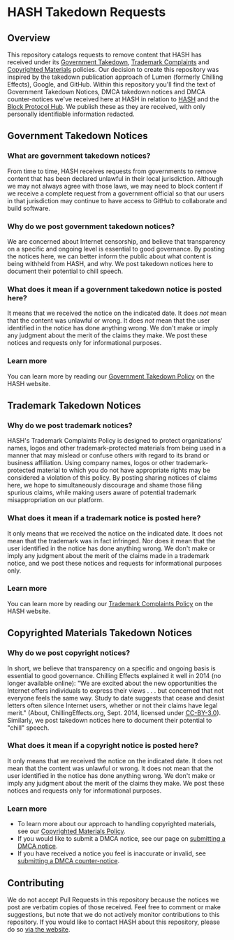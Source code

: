 # HASH Takedown Requests

## Overview

This repository catalogs requests to remove content that HASH has received under its [Government Takedown](https://hash.ai/legal/trust-safety/government-takedown), [Trademark Complaints](https://hash.ai/legal/ip/trademarks) and [Copyrighted Materials](https://hash.ai/legal/ip/copyright) policies. Our decision to create this repository was inspired by the takedown publication approach of Lumen (formerly Chilling Effects), Google, and GitHub. Within this repository you'll find the text of Government Takedown Notices, DMCA takedown notices and DMCA counter-notices we've received here at HASH in relation to [HASH](https://hash.ai/) and the [Block Protocol Hub](https://blockprotocol.org/hub). We publish these as they are received, with only personally identifiable information redacted.

## Government Takedown Notices

### What are government takedown notices?

From time to time, HASH receives requests from governments to remove content that has been declared unlawful in their local jurisdiction. Although we may not always agree with those laws, we may need to block content if we receive a complete request from a government official so that our users in that jurisdiction may continue to have access to GitHub to collaborate and build software.

### Why do we post government takedown notices? 

We are concerned about Internet censorship, and believe that transparency on a specific and ongoing level is essential to good governance. By posting the notices here, we can better inform the public about what content is being withheld from HASH, and why. We post takedown notices here to document their potential to chill speech.

### What does it mean if a government takedown notice is posted here?

It means that we received the notice on the indicated date. It does *not* mean that the content was unlawful or wrong. It does *not* mean that the user identified in the notice has done anything wrong. We don't make or imply any judgment about the merit of the claims they make. We post these notices and requests only for informational purposes.

### Learn more

You can learn more by reading our [Government Takedown Policy](https://hash.ai/legal/trust-safety/government-takedown) on the HASH website.

## Trademark Takedown Notices

### Why do we post trademark notices?

HASH's Trademark Complaints Policy is designed to protect organizations' names, logos and other trademark-protected materials from being used in a manner that may mislead or confuse others with regard to its brand or business affiliation. Using company names, logos or other trademark-protected material to which you do not have appropriate rights may be considered a violation of this policy. By posting sharing notices of claims here, we hope to simultaneously discourage and shame those filing spurious claims, while making users aware of potential trademark misappropriation on our platform.

### What does it mean if a trademark notice is posted here?

It only means that we received the notice on the indicated date. It does not mean that the trademark was in fact infringed. Nor does it mean that the user identified in the notice has done anything wrong. We don't make or imply any judgment about the merit of the claims made in a trademark notice, and we post these notices and requests for informational purposes only.

### Learn more

You can learn more by reading our [Trademark Complaints Policy](https://hash.ai/legal/ip/trademarks) on the HASH website.

## Copyrighted Materials Takedown Notices

### Why do we post copyright notices?

In short, we believe that transparency on a specific and ongoing basis is essential to good governance. Chilling Effects explained it well in 2014 (no longer available online): "We are excited about the new opportunities the Internet offers individuals to express their views . . . but concerned that not everyone feels the same way. Study to date suggests that cease and desist letters often silence Internet users, whether or not their claims have legal merit." (About, ChillingEffects.org, Sept. 2014, licensed under [CC-BY-3.0](http://creativecommons.org/licenses/by/3.0/us/)). Similarly, we post takedown notices here to document their potential to "chill" speech.

### What does it mean if a copyright notice is posted here?

It only means that we received the notice on the indicated date. It does not mean that the content was unlawful or wrong. It does not mean that the user identified in the notice has done anything wrong. We don't make or imply any judgment about the merit of the claims they make. We post these notices and requests only for informational purposes.

### Learn more

- To learn more about our approach to handling copyrighted materials, see our [Copyrighted Materials Policy](https://hash.ai/legal/ip/copyright).
- If you would like to submit a DMCA notice, see our page on [submitting a DMCA notice](https://hash.ai/legal/ip/copyright-notice).
- If you have received a notice you feel is inaccurate or invalid, see [submitting a DMCA counter-notice](https://hash.ai/legal/ip/copyright-counter-notice).

## Contributing

We do not accept Pull Requests in this repository because the notices we post are verbatim copies of those received. Feel free to comment or make suggestions, but note that we do not actively monitor contributions to this repository. If you would like to contact HASH about this repository, please do so [via the website](https://hash.ai/contact).
